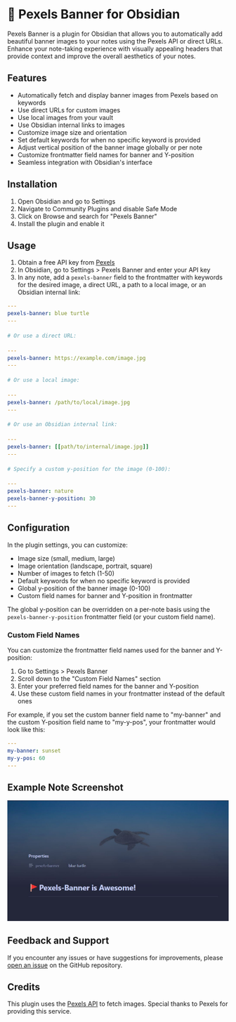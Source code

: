 # 🚩 Pexels Banner for Obsidian

Pexels Banner is a plugin for Obsidian that allows you to automatically add beautiful banner images to your notes using the Pexels API or direct URLs. Enhance your note-taking experience with visually appealing headers that provide context and improve the overall aesthetics of your notes.

## Features

- Automatically fetch and display banner images from Pexels based on keywords
- Use direct URLs for custom images
- Use local images from your vault
- Use Obsidian internal links to images
- Customize image size and orientation
- Set default keywords for when no specific keyword is provided
- Adjust vertical position of the banner image globally or per note
- Customize frontmatter field names for banner and Y-position
- Seamless integration with Obsidian's interface

## Installation

1. Open Obsidian and go to Settings
2. Navigate to Community Plugins and disable Safe Mode
3. Click on Browse and search for "Pexels Banner"
4. Install the plugin and enable it

## Usage

1. Obtain a free API key from [Pexels](https://www.pexels.com/api/)
2. In Obsidian, go to Settings > Pexels Banner and enter your API key
3. In any note, add a `pexels-banner` field to the frontmatter with keywords for the desired image, a direct URL, a path to a local image, or an Obsidian internal link:

```yaml
---
pexels-banner: blue turtle
---

# Or use a direct URL:

---
pexels-banner: https://example.com/image.jpg
---

# Or use a local image:

---
pexels-banner: /path/to/local/image.jpg
---

# Or use an Obsidian internal link:

---
pexels-banner: [[path/to/internal/image.jpg]]
---

# Specify a custom y-position for the image (0-100):

---
pexels-banner: nature
pexels-banner-y-position: 30
---
```

## Configuration

In the plugin settings, you can customize:

- Image size (small, medium, large)
- Image orientation (landscape, portrait, square)
- Number of images to fetch (1-50)
- Default keywords for when no specific keyword is provided
- Global y-position of the banner image (0-100)
- Custom field names for banner and Y-position in frontmatter

The global y-position can be overridden on a per-note basis using the `pexels-banner-y-position` frontmatter field (or your custom field name).

### Custom Field Names

You can customize the frontmatter field names used for the banner and Y-position:

1. Go to Settings > Pexels Banner
2. Scroll down to the "Custom Field Names" section
3. Enter your preferred field names for the banner and Y-position
4. Use these custom field names in your frontmatter instead of the default ones

For example, if you set the custom banner field name to "my-banner" and the custom Y-position field name to "my-y-pos", your frontmatter would look like this:

```yaml
---
my-banner: sunset
my-y-pos: 60
---
```

## Example Note Screenshot

![example](example.jpg)

## Feedback and Support

If you encounter any issues or have suggestions for improvements, please [open an issue](https://github.com/jparkerweb/pexels-banner/issues) on the GitHub repository.

## Credits

This plugin uses the [Pexels API](https://www.pexels.com/api/) to fetch images. Special thanks to Pexels for providing this service.
